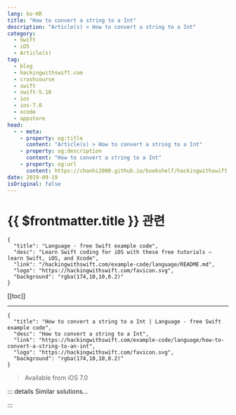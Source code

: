 ```yaml
---
lang: ko-KR
title: "How to convert a string to a Int"
description: "Article(s) > How to convert a string to a Int"
category:
  - Swift
  - iOS
  - Article(s)
tag: 
  - blog
  - hackingwithswift.com
  - crashcourse
  - swift
  - swift-5.10
  - ios
  - ios-7.0
  - xcode
  - appstore
head:
  - - meta:
    - property: og:title
      content: "Article(s) > How to convert a string to a Int"
    - property: og:description
      content: "How to convert a string to a Int"
    - property: og:url
      content: https://chanhi2000.github.io/bookshelf/hackingwithswift.com/example-code/language/how-to-convert-a-string-to-an-int.html
date: 2019-09-19
isOriginal: false
---
```


# {{ $frontmatter.title }} 관련

```component VPCard
{
  "title": "Language - free Swift example code",
  "desc": "Learn Swift coding for iOS with these free tutorials – learn Swift, iOS, and Xcode",
  "link": "/hackingwithswift.com/example-code/language/README.md",
  "logo": "https://hackingwithswift.com/favicon.svg",
  "background": "rgba(174,10,10,0.2)"
}
```

[[toc]]

---

```component VPCard
{
  "title": "How to convert a string to a Int | Language - free Swift example code",
  "desc": "How to convert a string to a Int",
  "link": "https://hackingwithswift.com/example-code/language/how-to-convert-a-string-to-an-int",
  "logo": "https://hackingwithswift.com/favicon.svg",
  "background": "rgba(174,10,10,0.2)"
}
```

> Available from iOS 7.0

<VidStack src="youtube/48QScxC1lBQ" />

<!-- TODO: 작성 -->

<!-- 
If you have an integer hiding inside a string, you can convert between the two just by using the integer's initializer, like this:

```swift
let myString1 = "556"
let myInt1 = Int(myString1)
```

Because strings might contain something that isn’t a number – e.g. “Fish” rather than “556” – the `Int` initializer will return an optional integer, so if you want to force a value you should use nil coalescing like this:

```swift
let myInt2 = Int(myString) ?? 0
```

That means “attempt to convert `myString` to an integer, but if the conversion failed because it contained something invalid then use 0 instead.”

As with other data types (`Float` and `Double`) it’s also possible to convert by using `NSString` if you’re desperate:

```swift
let myInt3 = (myString1 as NSString).integerValue
```

Ideally, though, that shouldn’t needed.

-->

::: details Similar solutions…

<!--
/example-code/language/how-to-convert-an-int-to-a-string">How to convert an Int to a String 
/example-code/language/how-to-convert-a-float-to-an-int">How to convert a float to an int 
/example-code/language/how-to-convert-an-int-to-a-float">How to convert an int to a float 
/example-code/language/how-to-multiply-an-int-and-a-double">How to multiply an int and a double 
/example-code/system/how-to-convert-dates-and-times-to-a-string-using-dateformatter">How to convert dates and times to a string using DateFormatter</a>
-->

:::

